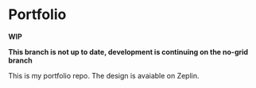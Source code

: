 # Portfolio

**WIP**

**This branch is not up to date, development is continuing on the no-grid branch**

This is my portfolio repo. The design is avaiable on Zeplin.


